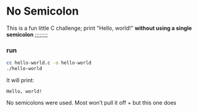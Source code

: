 # No Semicolon

This is a fun little C challenge; print "Hello, world!" **without using a single semicolon** ;;;;;;;;

### run

```bash
cc hello-world.c -o hello-world
./hello-world
```

It will print:

```
Hello, world!
```

No semicolons were used. Most won’t pull it off + but this one does
